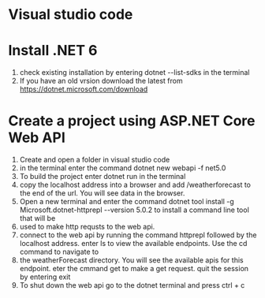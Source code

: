 Visual studio code
=============================

Install .NET 6
=================
1. check existing installation by entering dotnet --list-sdks in the terminal
2. If you have an old vrsion download the latest from https://dotnet.microsoft.com/download

Create a project using ASP.NET Core Web API
================================================
1. Create and open a folder in visual studio code
2. in the terminal enter the command dotnet new webapi -f net5.0
3. To build the project enter dotnet run in the terminal
4. copy the localhost address into a browser and add /weatherforecast to the end of the url. You will see data in the browser.
5. Open a new terminal and enter the command dotnet tool install -g Microsoft.dotnet-httprepl --version 5.0.2 to install a command line tool that will be
6. used to make http requsts to the web api.
7. connect to the web api by running the command httprepl followed by the localhost address.  enter ls to view the available endpoints. Use the cd command to navigate to 
8. the weatherForecast directory. You will see the available apis for this endpoint. eter the cmmand get to make a get request. quit the session by entering exit
9. To shut down the web api go to the dotnet terminal and press ctrl + c
